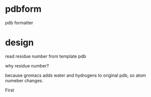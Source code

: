 # pdbform
pdb formatter 

# design
read residue number from template pdb

why residue number?

because gromacs adds water and hydrogens to original pdb, so atom numeber changes.


First 
